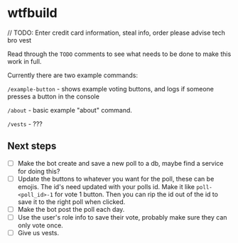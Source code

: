 # wtfbuild

// TODO: Enter credit card information, steal info, order please advise tech bro vest

Read through the `TODO` comments to see what needs to be done to make this work in full.

Currently there are two example commands:

`/example-button` - shows example voting buttons, and logs if someone presses a button in the console

`/about` - basic example "about" command.

`/vests` - ???


## Next steps

- [ ] Make the bot create and save a new poll to a db, maybe find a service for doing this?
- [ ] Update the buttons to whatever you want for the poll, these can be emojis. The id's need updated with your polls id. Make it like `poll-<poll_id>-1` for vote 1 button. Then you can rip the id out of the id to save it to the right poll when clicked.
- [ ] Make the bot post the poll each day.
- [ ] Use the user's role info to save their vote, probably make sure they can only vote once.
- [ ] Give us vests.
